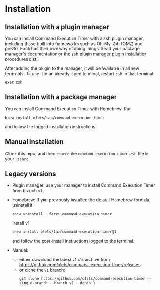 # Installation

## Installation with a plugin manager

You can install Command Execution Timer with a zsh plugin manager, including those built into frameworks such as Oh-My-Zsh (OMZ) and prezto. Each has their own way of doing things. Read your package manager's documentation or the [zsh plugin manager plugin installation procedures gist](https://gist.github.com/olets/06009589d7887617e061481e22cf5a4a).

After adding the plugin to the manager, it will be available in all new terminals. To use it in an already-open terminal, restart zsh in that terminal:

```shell
exec zsh
```

## Installation with a package manager

You can install Command Execution Timer with Homebrew. Run

```shell
brew install olets/tap/command-execution-timer
```

and follow the logged installation instructions.

## Manual installation

Clone this repo, and then `source` the `command-execution-timer.zsh` file in your `.zshrc`.

## Legacy versions

- Plugin manager: use your manager to install Command Execution Timer from branch `v1`.

- Homebrew:
    If you previously installed the default Homebrew formula, uninstall it

    ```shell:no-line-numbers
    brew uninstall --force command-execution-timer
    ```

    Install v1
    ```shell:no-line-numbers
    brew install olets/tap/command-execution-timer@1
    ```

    and follow the post-install instructions logged to the terminal.

- Manual:
  - either download the latest v1.x's archive from <https://github.com/olets/command-execution-timer/releases>
  - or clone the `v1` branch:
      ```shell:no-line-numbers
      git clone https://github.com/olets/command-execution-timer --single-branch --branch v1 --depth 1
      ```
